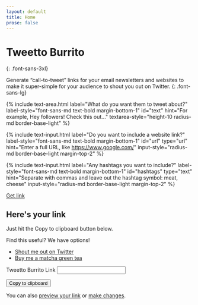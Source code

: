 ```yaml
---
layout: default
title: Home
prose: false
---
```

# Tweetto Burrito
{: .font-sans-3xl}

Generate “call-to-tweet” links for your email newsletters and websites to make it super-simple for your audience to shout you out on Twitter.
{: .font-sans-lg}

{% include text-area.html label="What do you want them to tweet about?" label-style="font-sans-md text-bold margin-bottom-1" id="text" hint="For example, Hey followers! Check this out…" textarea-style="height-10 radius-md border-base-light" %}

{% include text-input.html label="Do you want to include a website link?" label-style="font-sans-md text-bold margin-bottom-1" id="url" type="url" hint="Enter a full URL, like https://www.google.com/" input-style="radius-md border-base-light margin-top-2" %}

{% include text-input.html label="Any hashtags you want to include?" label-style="font-sans-md text-bold margin-bottom-1" id="hashtags" type="text" hint="Separate with commas and leave out the hashtag symbol: meat, cheese" input-style="radius-md border-base-light margin-top-2" %}

<a href="#heres-your-link" class="usa-button" id="getlink">Get link <i class="bi bi-link-45deg"></i></a>

## Here's your link

Just hit the Copy to clipboard button below.

Find this useful? We have options!

- [Shout me out on Twitter](https://twitter.com/intent/tweet?text=Thanks%20%40pglevy%20for%20this%20cool%20%22tweet%20to%22%20link%20generator.%20Check%20it%20out%20here%3A&url=https%3A%2F%2Fcodepen.io%2Fpglevy%2Ffull%2FbGoRVRa&hashtags=)
- [Buy me a matcha green tea](https://www.buymeacoffee.com/pglevy)

<label for="thelink" class="usa-label font-sans-md text-bold margin-bottom-1">Tweetto Burrito Link</label>
<input class="usa-input" type="text" id="thelink" name="thelink">

<button type="button" class="usa-button" id="clipboard" data-clipboard-target="#thelink">Copy to clipboard <i class="bi bi-clipboard"></i></button>

You can also <a id="preview" href="" target="_blank">preview your link</a> or <a href="#form" class="btn btn-outline-primary" id="editlink">make changes</a>.